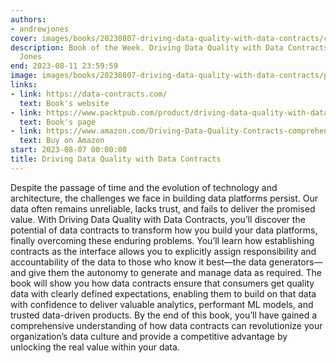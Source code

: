 ```yaml
---
authors:
- andrewjones
cover: images/books/20230807-driving-data-quality-with-data-contracts/cover.jpg
description: Book of the Week. Driving Data Quality with Data Contracts by Andrew
  Jones
end: 2023-08-11 23:59:59
image: images/books/20230807-driving-data-quality-with-data-contracts/preview.jpg
links:
- link: https://data-contracts.com/
  text: Book's website
- link: https://www.packtpub.com/product/driving-data-quality-with-data-contracts/9781837635009
  text: Book's page
- link: https://www.amazon.com/Driving-Data-Quality-Contracts-comprehensive-ebook/dp/B0C37FPH3D/?&_encoding=UTF8&tag=arj0a-20&linkCode=ur2&linkId=f92a47437dd6991cc35db95963846030&camp=1789&creative=9325
  text: Buy on Amazon
start: 2023-08-07 00:00:00
title: Driving Data Quality with Data Contracts
---
```


Despite the passage of time and the evolution of technology and architecture, the challenges we face in building data platforms persist. Our data often remains unreliable, lacks trust, and fails to deliver the promised value. With Driving Data Quality with Data Contracts, you’ll discover the potential of data contracts to transform how you build your data platforms, finally overcoming these enduring problems. You’ll learn how establishing contracts as the interface allows you to explicitly assign responsibility and accountability of the data to those who know it best—the data generators—and give them the autonomy to generate and manage data as required. The book will show you how data contracts ensure that consumers get quality data with clearly defined expectations, enabling them to build on that data with confidence to deliver valuable analytics, performant ML models, and trusted data-driven products. By the end of this book, you’ll have gained a comprehensive understanding of how data contracts can revolutionize your organization’s data culture and provide a competitive advantage by unlocking the real value within your data.